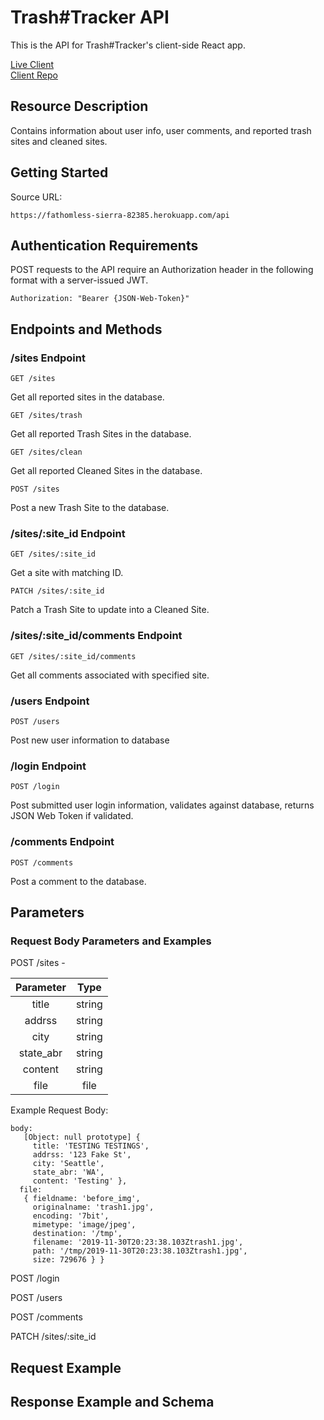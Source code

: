 # Trash#Tracker API

This is the API for Trash#Tracker's client-side React app.

[Live Client](https://trash-tag-tracker-app.cosmicnoir.now.sh/)
<br />[Client Repo](https://github.com/Cosmic-Noir/trash-tag-tracker-app)

## Resource Description

Contains information about user info, user comments, and reported trash sites and cleaned sites.

## Getting Started

Source URL:

```
https://fathomless-sierra-82385.herokuapp.com/api
```

## Authentication Requirements

POST requests to the API require an Authorization header in the following format with a server-issued JWT.

```
Authorization: "Bearer {JSON-Web-Token}"
```

## Endpoints and Methods

### /sites Endpoint

```
GET /sites
```

Get all reported sites in the database.

```
GET /sites/trash
```

Get all reported Trash Sites in the database.

```
GET /sites/clean
```

Get all reported Cleaned Sites in the database.

```
POST /sites
```

Post a new Trash Site to the database.

### /sites/:site_id Endpoint

```
GET /sites/:site_id
```

Get a site with matching ID.

```
PATCH /sites/:site_id
```

Patch a Trash Site to update into a Cleaned Site.

### /sites/:site_id/comments Endpoint

```
GET /sites/:site_id/comments
```

Get all comments associated with specified site.

### /users Endpoint

```
POST /users
```

Post new user information to database

### /login Endpoint

```
POST /login
```

Post submitted user login information, validates against database, returns JSON Web Token if validated.

### /comments Endpoint

```
POST /comments
```

Post a comment to the database.

## Parameters

### Request Body Parameters and Examples

POST /sites -

| Parameter |  Type  |
| :-------: | :----: |
|   title   | string |
|  addrss   | string |
|   city    | string |
| state_abr | string |
|  content  | string |
|   file    |  file  |

Example Request Body:

```
body:
   [Object: null prototype] {
     title: 'TESTING TESTINGS',
     addrss: '123 Fake St',
     city: 'Seattle',
     state_abr: 'WA',
     content: 'Testing' },
  file:
   { fieldname: 'before_img',
     originalname: 'trash1.jpg',
     encoding: '7bit',
     mimetype: 'image/jpeg',
     destination: '/tmp',
     filename: '2019-11-30T20:23:38.103Ztrash1.jpg',
     path: '/tmp/2019-11-30T20:23:38.103Ztrash1.jpg',
     size: 729676 } }
```

POST /login

POST /users

POST /comments

PATCH /sites/:site_id

## Request Example

## Response Example and Schema

